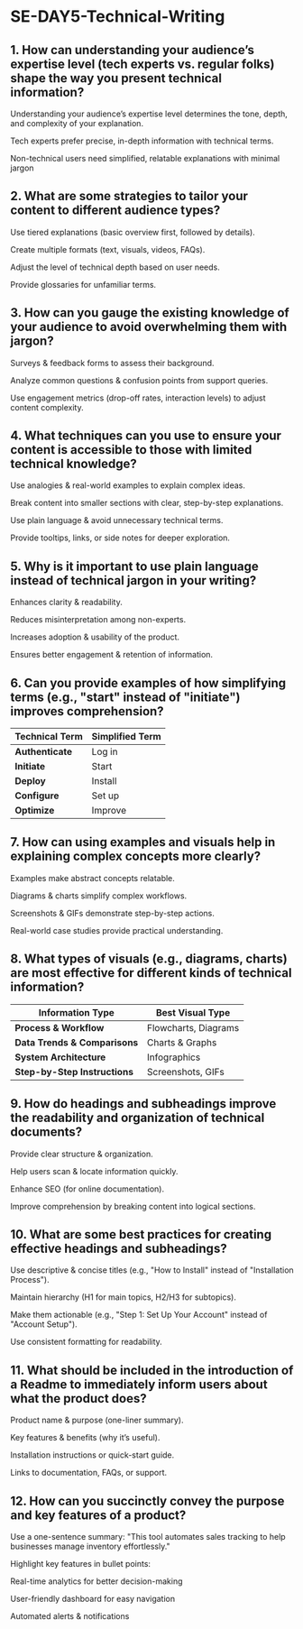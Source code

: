# SE-DAY5-Technical-Writing
## 1. How can understanding your audience’s expertise level (tech experts vs. regular folks) shape the way you present technical information?

Understanding your audience’s expertise level determines the tone, depth, and complexity of your explanation.

Tech experts prefer precise, in-depth information with technical terms.

Non-technical users need simplified, relatable explanations with minimal jargon

## 2. What are some strategies to tailor your content to different audience types?

Use tiered explanations (basic overview first, followed by details).

Create multiple formats (text, visuals, videos, FAQs).

Adjust the level of technical depth based on user needs.

Provide glossaries for unfamiliar terms.

## 3. How can you gauge the existing knowledge of your audience to avoid overwhelming them with jargon?

Surveys & feedback forms to assess their background.

Analyze common questions & confusion points from support queries.

Use engagement metrics (drop-off rates, interaction levels) to adjust content complexity.

## 4. What techniques can you use to ensure your content is accessible to those with limited technical knowledge?

Use analogies & real-world examples to explain complex ideas.

Break content into smaller sections with clear, step-by-step explanations.

Use plain language & avoid unnecessary technical terms.

Provide tooltips, links, or side notes for deeper exploration.

## 5. Why is it important to use plain language instead of technical jargon in your writing?

Enhances clarity & readability.

Reduces misinterpretation among non-experts.

Increases adoption & usability of the product.

Ensures better engagement & retention of information.

## 6. Can you provide examples of how simplifying terms (e.g., "start" instead of "initiate") improves comprehension?

| Technical Term | Simplified Term |
|---------------|----------------|
| **Authenticate** | Log in |
| **Initiate** | Start |
| **Deploy** | Install |
| **Configure** | Set up |
| **Optimize** | Improve |

## 7. How can using examples and visuals help in explaining complex concepts more clearly?

Examples make abstract concepts relatable.

Diagrams & charts simplify complex workflows.

Screenshots & GIFs demonstrate step-by-step actions.

Real-world case studies provide practical understanding.

## 8. What types of visuals (e.g., diagrams, charts) are most effective for different kinds of technical information?

| Information Type          | Best Visual Type         |
|---------------------------|-------------------------|
| **Process & Workflow**    | Flowcharts, Diagrams    |
| **Data Trends & Comparisons** | Charts & Graphs      |
| **System Architecture**   | Infographics           |
| **Step-by-Step Instructions** | Screenshots, GIFs    |


## 9. How do headings and subheadings improve the readability and organization of technical documents?

Provide clear structure & organization.

Help users scan & locate information quickly.

Enhance SEO (for online documentation).

Improve comprehension by breaking content into logical sections.

## 10. What are some best practices for creating effective headings and subheadings?

Use descriptive & concise titles (e.g., "How to Install" instead of "Installation Process").

Maintain hierarchy (H1 for main topics, H2/H3 for subtopics).

Make them actionable (e.g., "Step 1: Set Up Your Account" instead of "Account Setup").

Use consistent formatting for readability.

## 11. What should be included in the introduction of a Readme to immediately inform users about what the product does?

Product name & purpose (one-liner summary).

Key features & benefits (why it’s useful).

Installation instructions or quick-start guide.

Links to documentation, FAQs, or support.

## 12. How can you succinctly convey the purpose and key features of a product?

Use a one-sentence summary: "This tool automates sales tracking to help businesses manage inventory effortlessly."

Highlight key features in bullet points:

Real-time analytics for better decision-making

User-friendly dashboard for easy navigation

Automated alerts & notifications
